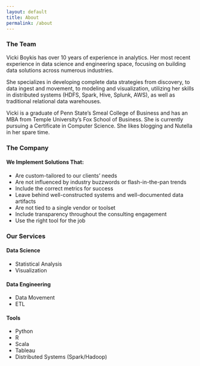 ```yaml
---
layout: default
title: About
permalink: /about
---
```


<section class="col">
  <h3>The Team</h3>
  <p>Vicki Boykis has over 10 years of experience in analytics. Her most recent experience in data science and engineering space, focusing on building data solutions across numerous industries.</p>
  <p>She specializes in developing complete data strategies from discovery, to data ingest and movement, to modeling and visualization, utilizing her skills in distributed systems (HDFS, Spark, Hive, Splunk, AWS), as well as traditional relational data warehouses.</p>
  <p>Vicki is a graduate of Penn State’s Smeal College of Business and has an MBA from Temple University’s Fox School of Business. She is currently pursuing a Certificate in Computer Science. She likes blogging and Nutella in her spare time.</p>
</section>
<section class="col">
  <section>
    <h3>The Company</h3>
    <h4>We Implement Solutions That:</h4>
    <ul>
      <li>Are custom-tailored to our clients’ needs</li>
      <li>Are not influenced by industry buzzwords or flash-in-the-pan trends</li>
      <li>Include the correct metrics for success</li>
      <li>Leave behind well-constructed systems and well-documented data artifacts</li>
      <li>Are not tied to a single vendor or toolset</li>
      <li>Include transparency throughout the consulting engagement</li>
      <li>Use the right tool for the job</li>
    </ul>
    </section>
    <section>
    <h3>Our Services</h3>
    <h4>Data Science</h4>
    <ul>
      <li>Statistical Analysis</li>
      <li>Visualization</li>
    </ul>
    <h4>Data Engineering</h4>
    <ul>
      <li>Data Movement</li>
      <li>ETL</li>
    </ul>
    <h4>Tools</h4>
    <ul>
      <li>Python</li>
      <li>R</li>
      <li>Scala</li>
      <li>Tableau</li>
      <li>Distributed Systems (Spark/Hadoop)</li>
    </ul>
  </section>
</sectiom>
